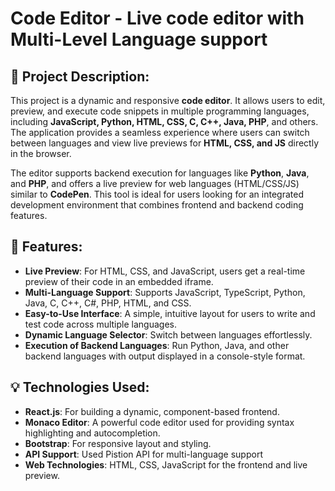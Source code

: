 # Code Editor - Live code editor with Multi-Level Language support

## 🚀 Project Description:
This project is a dynamic and responsive **code editor**. It allows users to edit, preview, and execute code snippets in multiple programming languages, including **JavaScript, Python, HTML, CSS, C, C++, Java, PHP**, and others. The application provides a seamless experience where users can switch between languages and view live previews for **HTML, CSS, and JS** directly in the browser.

The editor supports backend execution for languages like **Python**, **Java**, and **PHP**, and offers a live preview for web languages (HTML/CSS/JS) similar to **CodePen**. This tool is ideal for users looking for an integrated development environment that combines frontend and backend coding features.

## 🔧 Features:
- **Live Preview**: For HTML, CSS, and JavaScript, users get a real-time preview of their code in an embedded iframe.
- **Multi-Language Support**: Supports JavaScript, TypeScript, Python, Java, C, C++, C#, PHP, HTML, and CSS.
- **Easy-to-Use Interface**: A simple, intuitive layout for users to write and test code across multiple languages.
- **Dynamic Language Selector**: Switch between languages effortlessly.
- **Execution of Backend Languages**: Run Python, Java, and other backend languages with output displayed in a console-style format.

## 💡 Technologies Used:
- **React.js**: For building a dynamic, component-based frontend.
- **Monaco Editor**: A powerful code editor used for providing syntax highlighting and autocompletion.
- **Bootstrap**: For responsive layout and styling.
- **API Support**: Used Pistion API for multi-language support
- **Web Technologies**: HTML, CSS, JavaScript for the frontend and live preview.
